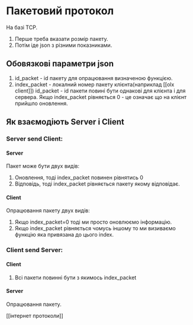 # Пакетовий протокол
На базі TCP.
1. Перше треба вказати розмір пакету.
2. Потім іде json з різними показниками.
## Обовязкові параметри json
1. id_packet - id пакету для опрацювання визначеною функцією. 
2. index_packet - локалний номер пакету клієнта(наприклад [[olx client]])
id_packet - id пакети повині бути однакові для клієнта і для сервера.
Якщо index_packet рівняється 0 - це означає що на клієнт прийшло оновлення.
## Як взаємодіють Server і Client
### Server send Client:
#### Server
Пакет може бути двух видів:
1. Оновлення, тоді index_packet повинен рівнятись 0
2. Відповідь, тоді index_packet рівняється пакету якому відповідає.
#### Client
Опрацювання пакету двух видів:
1. Якщо index_packet=0 тоді ми просто оновлюємо інформацію.
2. Якщо index_packet рівняється чомусь іншому то ми визиваємо функцію яка привязана до цього index.
### Client send Server:
#### Client
1. Всі пакети повинні бути з якимось index_packet
#### Server
Опрацювання пакету.

[[інтернет протоколи]]
